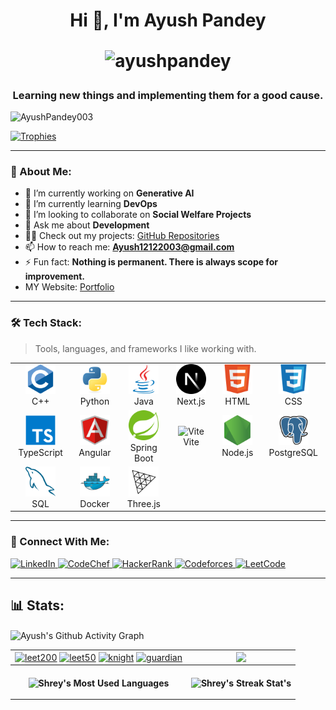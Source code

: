 <h1 align="center">
  Hi 👋, I'm Ayush Pandey
  <p align = "center">
    <img align="center" src="https://readme-typing-svg.herokuapp.com/?center=True&lines=Software+Developer;Python+Developer;Web+Developer" alt="ayushpandey"/>
  </p>
</h1>
<h3 align="center">Learning new things and implementing them for a good cause.</h3>

<p align="left"> <img src="https://komarev.com/ghpvc/?username=AyushPandey003&label=Profile%20views&color=0e75b6&style=flat" alt="AyushPandey003" /> </p>

<p align="left">
  <a href="https://github.com/ryo-ma/github-profile-trophy">
    <img src="https://github-profile-trophy.vercel.app/?username=AyushPandey003&margin-w=15&margin-h=15&column=7" alt="Trophies" />
  </a>
</p>

---

### 🚀 About Me:
- 🔭 I’m currently working on **Generative AI**
- 🌱 I’m currently learning **DevOps**
- 👯 I’m looking to collaborate on **Social Welfare Projects**
- 💬 Ask me about **Development**
- 👨‍💻 Check out my projects: [GitHub Repositories](https://github.com/AyushPandey003?tab=repositories)
- 📫 How to reach me: **Ayush12122003@gmail.com**
- ⚡ Fun fact: **Nothing is permanent. There is always scope for improvement.**
- MY Website: [Portfolio](https://ayush003.vercel.app)

---

### 🛠 Tech Stack:
> Tools, languages, and frameworks I like working with.

<div style="width: 100%;">
  <table>
    <tr>
      <td align="center" width="150">
        <img src="https://raw.githubusercontent.com/devicons/devicon/master/icons/c/c-original.svg" width="48" height="48" alt="C++" />
        <br>C++
      </td>
      <td align="center" width="150">
        <img src="https://raw.githubusercontent.com/devicons/devicon/master/icons/python/python-original.svg" width="48" height="48" alt="Python" />
        <br>Python
      </td>
      <td align="center" width="150">
        <img src="https://raw.githubusercontent.com/devicons/devicon/master/icons/java/java-original.svg" width="48" height="48" alt="Java" />
        <br>Java
      </td>
      <td align="center" width="150">
        <img src="https://raw.githubusercontent.com/devicons/devicon/master/icons/nextjs/nextjs-original.svg" width="48" height="48" alt="Next.js" />
        <br>Next.js
      </td>
      <td align="center" width="150">
        <img src="https://raw.githubusercontent.com/devicons/devicon/master/icons/html5/html5-original.svg" width="48" height="48" alt="HTML" />
        <br>HTML
      </td>
      <td align="center" width="150">
        <img src="https://raw.githubusercontent.com/devicons/devicon/master/icons/css3/css3-original.svg" width="48" height="48" alt="CSS" />
        <br>CSS
      </td>
    </tr>
    <tr>
      <td align="center" width="150">
        <img src="https://raw.githubusercontent.com/devicons/devicon/master/icons/typescript/typescript-original.svg" width="48" height="48" alt="TypeScript" />
        <br>TypeScript
      </td>
      <td align="center" width="150">
        <img src="https://raw.githubusercontent.com/devicons/devicon/master/icons/angularjs/angularjs-original.svg" width="48" height="48" alt="Angular" />
        <br>Angular
      </td>
      <td align="center" width="200">
        <img src="https://raw.githubusercontent.com/devicons/devicon/master/icons/spring/spring-original.svg" width="48" height="48" alt="Spring Boot" />
        <br>Spring Boot
      </td>
      <td align="center" width="200">
        <img src="https://vitejs.dev/logo.svg" width="48" height="48" alt="Vite" />
        <br>Vite
      </td>
      <td align="center" width="200">
        <img src="https://raw.githubusercontent.com/devicons/devicon/master/icons/nodejs/nodejs-original.svg" width="48" height="48" alt="Node.js" />
        <br>Node.js
      </td>
      <td align="center" width="200">
        <img src="https://raw.githubusercontent.com/devicons/devicon/master/icons/postgresql/postgresql-original.svg" width="48" height="48" alt="PostgreSQL" />
        <br>PostgreSQL
      </td>
    </tr>
    <tr>
      <td align="center" width="200">
        <img src="https://raw.githubusercontent.com/devicons/devicon/master/icons/mysql/mysql-original.svg" width="48" height="48" alt="SQL" />
        <br>SQL
      </td>
      <td align="center" width="200">
        <img src="https://raw.githubusercontent.com/devicons/devicon/master/icons/docker/docker-original.svg" width="48" height="48" alt="Docker" />
        <br>Docker
      </td>
      <td align="center" width="200">
        <img src="https://raw.githubusercontent.com/devicons/devicon/master/icons/threejs/threejs-original.svg" width="48" height="48" alt="Three.js" />
        <br>Three.js
      </td>
    </tr>
  </table>
</div>


---

### 🔗 Connect With Me:
<p align="left">
  <a href="https://linkedin.com/in/ayushpandey003" target="_blank">
    <img src="https://img.shields.io/badge/LinkedIn-blue?style=for-the-badge&logo=linkedin&logoColor=white" alt="LinkedIn" />
  </a>
  <a href="https://www.codechef.com/users/coder_ayush_03" target="_blank">
    <img src="https://img.shields.io/badge/CodeChef-000?style=for-the-badge&logo=codechef&logoColor=white" alt="CodeChef" />
  </a>
  <a href="https://www.hackerrank.com/profile/ayush12122003" target="_blank">
    <img src="https://img.shields.io/badge/HackerRank-1ba94c?style=for-the-badge&logo=hackerrank&logoColor=white" alt="HackerRank" />
  </a>
  <a href="https://codeforces.com/profile/coder_ayush" target="_blank">
    <img src="https://img.shields.io/badge/Codeforces-1f8acb?style=for-the-badge&logo=codeforces&logoColor=white" alt="Codeforces" />
  </a>
  <a href="https://leetcode.com/coder_ayush_leet" target="_blank">
    <img src="https://img.shields.io/badge/LeetCode-FFA116?style=for-the-badge&logo=leetcode&logoColor=white" alt="LeetCode" />
  </a>
</p>

---
## 📊 Stats:
<table>
  <tr align="center">
    <td>
      <a href="https://leetcode.com/u/coder_ayush_leet" target="_blank"><img align="center" src="https://assets.leetcode.com/static_assets/marketing/2024-100-new.gif" alt="leet200" height="100" width="100" /></a>
      <a href="https://leetcode.com/u/coder_ayush_leet" target="_blank"><img align="center" src="https://assets.leetcode.com/static_assets/marketing/2024-50.gif" alt="leet50" height="100" width="100" /></a>
      <a href="https://leetcode.com/u/coder_ayush_leet" target="_blank"><img align="center" src="https://assets.leetcode.com/static_assets/others/Knight.gif" alt="knight" height="100" width="100" /></a>
      <a href="https://leetcode.com/u/coder_ayush_leet" target="_blank"><img align="center" src="https://assets.leetcode.com/static_assets/others/Guardian.gif" alt="guardian" height="100" width="100" /></a>
    </td>
    <td>
      <a href="https://leetcode.com/u/coder_ayush_leet/" target="_blank"><img  align=top flex-grow=1 src="https://leetcard.jacoblin.cool/coder_ayush_leet?theme=dark&font=Nunito&ext=contest" /></a> 
    </td>
  </tr>
  <tr>
    <p><img align="center" src="https://github-readme-activity-graph.vercel.app/graph?username=AyushPandey003&bg_color=020200&color=e41d44&line=e77724&point=5cadc0&area=true&hide_border=true" alt="Ayush's Github Activity Graph"/></p>
  </tr>
  <tr>
    <th>
      <p><img align="center" src="https://github-readme-stats.vercel.app/api/top-langs/?username=AyushPandey003&title_color=e41d44&bg_color=020200&text_color=e77724&hide_border=true&include_all_commits=true&count_private=true&layout=donut" alt="Shrey's Most Used Languages"/></p>
    </th>
    <th>
<!--       <p><img align="center" src="https://denvercoder1-github-readme-stats.vercel.app/api?username=shreyvarshney1&show_icons=true&count_private=true&theme=radical&hide_border=true&bg_color=171515&title_color=F85D7F&icon_color=AAFF00&text_color=FFAC1C" alt="Shrey's Github Stats" /></p> -->
      <p><img align="center" src="https://github-readme-streak-stats-alpha-seven.vercel.app/?user=AyushPandey003&theme=neon-dark&hide_border=true" alt="Shrey's Streak Stat's"/></p>
    </th>
  </tr>
</table>
